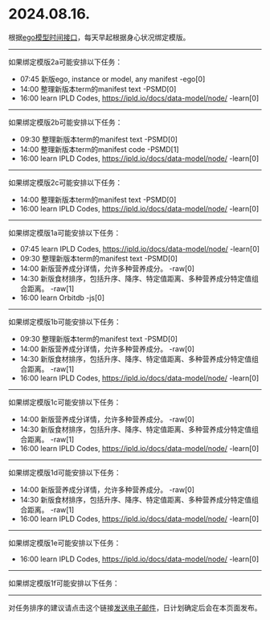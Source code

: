 # 2024.08.16.

根据[ego模型时间接口](https://gitee.com/hyg/blog/blob/master/timeflow.md)，每天早起根据身心状况绑定模版。

---
如果绑定模版2a可能安排以下任务：

- 07:45	新版ego, instance or model, any manifest -ego[0]
- 14:00	整理新版本term的manifest text -PSMD[0]
- 16:00	learn IPLD Codes, https://ipld.io/docs/data-model/node/ -learn[0]

---
如果绑定模版2b可能安排以下任务：

- 09:30	整理新版本term的manifest text -PSMD[0]
- 14:00	整理新版本term的manifest code -PSMD[1]
- 16:00	learn IPLD Codes, https://ipld.io/docs/data-model/node/ -learn[0]

---
如果绑定模版2c可能安排以下任务：

- 14:00	整理新版本term的manifest text -PSMD[0]
- 16:00	learn IPLD Codes, https://ipld.io/docs/data-model/node/ -learn[0]

---
如果绑定模版1a可能安排以下任务：

- 07:45	learn IPLD Codes, https://ipld.io/docs/data-model/node/ -learn[0]
- 09:30	整理新版本term的manifest text -PSMD[0]
- 14:00	新版营养成分详情，允许多种营养成分。 -raw[0]
- 14:30	新版食材排序，包括升序、降序、特定值距离、多种营养成分特定值组合距离。 -raw[1]
- 16:00	learn Orbitdb -js[0]

---
如果绑定模版1b可能安排以下任务：

- 09:30	整理新版本term的manifest text -PSMD[0]
- 14:00	新版营养成分详情，允许多种营养成分。 -raw[0]
- 14:30	新版食材排序，包括升序、降序、特定值距离、多种营养成分特定值组合距离。 -raw[1]
- 16:00	learn IPLD Codes, https://ipld.io/docs/data-model/node/ -learn[0]

---
如果绑定模版1c可能安排以下任务：

- 14:00	新版营养成分详情，允许多种营养成分。 -raw[0]
- 14:30	新版食材排序，包括升序、降序、特定值距离、多种营养成分特定值组合距离。 -raw[1]
- 16:00	learn IPLD Codes, https://ipld.io/docs/data-model/node/ -learn[0]

---
如果绑定模版1d可能安排以下任务：

- 14:00	新版营养成分详情，允许多种营养成分。 -raw[0]
- 14:30	新版食材排序，包括升序、降序、特定值距离、多种营养成分特定值组合距离。 -raw[1]
- 16:00	learn IPLD Codes, https://ipld.io/docs/data-model/node/ -learn[0]

---
如果绑定模版1e可能安排以下任务：

- 16:00	learn IPLD Codes, https://ipld.io/docs/data-model/node/ -learn[0]

---
如果绑定模版1f可能安排以下任务：


---
对任务排序的建议请点击这个链接<a href="mailto:huangyg@mars22.com?subject=关于2024.08.16.任务排序的建议&body=date: 2024.08.16.%0D%0Afile: ../../blog/release/time/d.20240816.md%0D%0A---请勿修改邮件主题及以上内容---%0D%0A">发送电子邮件</a>，日计划确定后会在本页面发布。